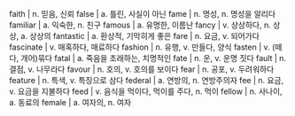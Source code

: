 faith	| n. 믿음, 신뢰
false	| a. 틀린, 사실이 아닌
fame	| n. 명성, n. 명성을 알리다
familiar	| a. 익숙한, n. 친구
famous	| a. 유명한, 이름난
fancy	| v. 상상하다, n. 상상, a. 상상의
fantastic	| a. 환상적, 기막히게 좋은
fare	| n. 요금, v. 되어가다
fascinate	| v. 매혹하다, 매료하다
fashion	| n. 유행, v. 만들다, 양식
fasten	| v. (떼다, 개어)묶다
fatal	| a. 죽음을 초래하는, 치명적인
fate	| n. 운, v. 운명 짓다
fault	| n. 결점, v. 나무라다
favour	| n. 호의, v. 호의를 보이다
fear	| n. 공포, v. 두려워하다
feature	| n. 특색, v. 특징으로 삼다
federal	| a. 연방의, n. 연방주의자
fee	| n. 요금, v. 요금을 지불하다
feed	| v. 음식을 먹이다, 먹이를 주다, n. 먹이
fellow	| n. 사나이, a. 동료의
female	| a. 여자의, n. 여자
